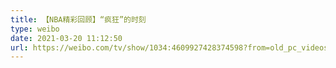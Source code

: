 ```yaml
---
title: 【NBA精彩回顾】“疯狂”的时刻
type: weibo
date: 2021-03-20 11:12:50
url: https://weibo.com/tv/show/1034:4609927428374598?from=old_pc_videoshow
---
```


<!-- more -->